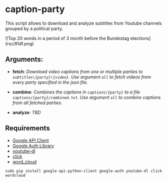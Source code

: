# caption-party

This script allows to download and analyze subtitles from Youtube
channels grouped by a political party.

![Top 20 words in a period of 3 month before the Bundestag elections] (rsc/tfidf.png)

## Arguments:

- **fetch**:
*Download video captions from one or multiple parties to
`subtitles\{party}\{video}`.
Use argument `all` to fetch videos
from every party specified in the json file.*

- **combine**:
*Combines the captions in `captions/{party}` to a file
`captions/{party}/combined.txt`.
Use argument `all` to combine
captions from all fetched parties.*

- **analyze**:
*TBD*

## Requirements
- [Google API Client](https://github.com/googleapis/google-api-python-client)
- [Google Auth Library](https://github.com/googleapis/google-auth-library-python)
- [youtube-dl](https://github.com/rg3/youtube-dl)
- [click](https://github.com/pallets/click)
- [word_cloud](https://github.com/amueller/word_cloud)


`sudo pip install google-api-python-client google-auth youtube-dl click wordcloud`
